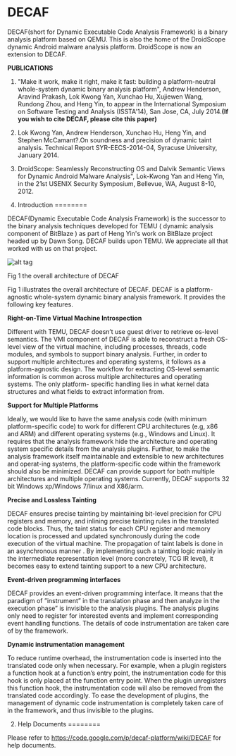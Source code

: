 DECAF
=====

DECAF(short for Dynamic Executable Code Analysis Framework) is a binary analysis platform based on QEMU.  This is also the home of the DroidScope dynamic Android malware analysis platform. DroidScope is now an extension to DECAF.

**PUBLICATIONS**

1. "Make it work, make it right, make it fast: building a platform-neutral whole-system dynamic binary analysis platform", Andrew Henderson, Aravind Prakash, Lok Kwong Yan, Xunchao Hu, Xujiewen Wang, Rundong Zhou, and Heng Yin, to appear in the International Symposium on Software Testing and Analysis (ISSTA'14), San Jose, CA, July 2014.**(If you wish to cite DECAF, please cite this paper)**

2. Lok Kwong Yan, Andrew Henderson, Xunchao Hu, Heng Yin, and Stephen McCamant?.On soundness and precision of dynamic taint analysis. Technical Report SYR-EECS-2014-04, Syracuse University, January 2014.

3. DroidScope: Seamlessly Reconstructing OS and Dalvik Semantic Views for Dynamic Android Malware Analysis", Lok-Kwong Yan and Heng Yin, in the 21st USENIX Security Symposium, Bellevue, WA, August 8-10, 2012.

1. Introduction
========

DECAF(Dynamic Executable Code Analysis Framework) is the successor to the binary analysis techniques developed for TEMU ( dynamic analysis component of BitBlaze ) as part of Heng Yin's work on BitBlaze project headed up by Dawn Song. DECAF builds upon TEMU. We appreciate all that worked with us on that project.


![alt tag](http://sycurelab.ecs.syr.edu/image/overall_decaf.jpg)

Fig 1 the overall architecture of DECAF

Fig 1 illustrates the overall architecture of DECAF. DECAF is a platform-agnostic whole-system dynamic binary analysis framework. It provides the following key features.

**Right-on-Time Virtual Machine Introspection**

Different with TEMU, DECAF doesn’t use guest driver to retrieve os-level semantics. The VMI component of DECAF is able to reconstruct a fresh OS-level view of the virtual machine, including processes, threads, code modules, and symbols to support binary analysis. Further, in order to support multiple architectures and operating systems, it follows as a platform-agnostic design. The workflow for extracting OS-level semantic information is common across multiple architectures and operating systems. The only platform- specific handling lies in what kernel data structures and what fields to extract information from.

**Support for Multiple Platforms**

Ideally, we would like to have the same analysis code (with minimum platform-specific code) to work for different CPU architectures (e.g, x86 and ARM) and different operating systems (e.g., Windows and Linux). It requires that the analysis framework hide the architecture and operating system specific details from the analysis plugins. Further, to make the analysis framework itself maintainable and extensible to new architectures and operat-ing systems, the platform-specific code within the framework should also be minimized. DECAF can provide support for both multiple architectures and multiple operating systems. Currently, DECAF supports 32 bit Windows xp/Windows 7/linux and X86/arm.

**Precise and Lossless Tainting**

DECAF ensures precise tainting by maintaining bit-level precision for CPU registers and memory, and inlining precise tainting rules in the translated code blocks. Thus, the taint status for each CPU register and memory location is processed and updated synchronously during the code execution of the virtual machine. The propagation of taint labels is done in an asynchronous manner . By implementing such a tainting logic mainly in the intermediate representation level (more concretely, TCG IR level), it becomes easy to extend tainting support to a new CPU architecture.

**Event-driven programming interfaces**

DECAF provides an event-driven programming interface. It means that the paradigm of ”instrument” in the translation phase and then analyze in the execution phase” is invisible to the analysis plugins. The analysis plugins only need to register for interested events and implement corresponding event handling functions. The details of code instrumentation are taken care of by the framework.

**Dynamic instrumentation management**

To reduce runtime overhead, the instrumentation code is inserted into the translated code only when necessary. For example, when a plugin registers a function hook at a function’s entry point, the instrumentation code for this hook is only placed at the function entry point. When the plugin unregisters this function hook, the instrumentation code will also be removed from the translated code accordingly. To ease the development of plugins, the management of dynamic code instrumentation is completely taken care of in the framework, and thus invisible to the plugins.

2. Help Documents
========

Please refer to https://code.google.com/p/decaf-platform/wiki/DECAF for help documents.


